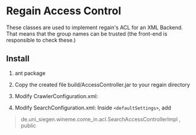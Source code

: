 Regain Access Control
=====================

These classes are used to implement regain's ACL for an XML Backend. That means that the group names can be trusted (the front-end is responsible to check these.)

Install
-------

1. ant package
2. Copy the created file build/AccessController.jar to your regain directory
3. Modify CrawlerConfiguration.xml:

4. Modify SearchConfiguration.xml: Inside `<defaultSettings>`, add

>	<searchAccessController>
>		<class jar="AccessController.jar">de.uni_siegen.wineme.come_in.acl.SearchAccessControllerImpl</class>
>    		<config>
>    			<param name="groupSeperator">,</param>
>			<param name="defaultGroups">public</param>
>		</config>
>	</searchAccessController>

